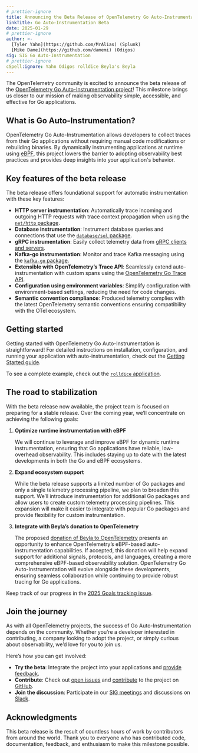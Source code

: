 ```yaml
---
# prettier-ignore
title: Announcing the Beta Release of OpenTelemetry Go Auto-Instrumentation using eBPF
linkTitle: Go Auto-Instrumentation Beta
date: 2025-01-29
# prettier-ignore
author: >-
  [Tyler Yahn](https://github.com/MrAlias) (Splunk)
  [Mike Dame](https://github.com/damemi) (Odigos)
sig: SIG Go Auto-Instrumentation
# prettier-ignore
cSpell:ignore: Yahn Odigos rolldice Beyla's Beyla
---
```


The OpenTelemetry community is excited to announce the beta release of the
[OpenTelemetry Go Auto-Instrumentation project](https://github.com/open-telemetry/opentelemetry-go-instrumentation)!
This milestone brings us closer to our mission of making observability simple,
accessible, and effective for Go applications.

## What is Go Auto-Instrumentation?

OpenTelemetry Go Auto-Instrumentation allows developers to collect traces from
their Go applications without requiring manual code modifications or rebuilding
binaries. By dynamically instrumenting applications at runtime using
[eBPF](https://ebpf.io/), this project lowers the barrier to adopting
observability best practices and provides deep insights into your application's
behavior.

## Key features of the beta release

The beta release offers foundational support for automatic instrumentation with
these key features:

- **HTTP server instrumentation**: Automatically trace incoming and outgoing
  HTTP requests with trace context propagation when using the
  [`net/http` package](https://pkg.go.dev/net/http).
- **Database instrumentation**: Instrument database queries and connections that
  use the [`database/sql` package](https://pkg.go.dev/database/sql).
- **gRPC instrumentation**: Easily collect telemetry data from
  [gRPC clients and servers](https://pkg.go.dev/google.golang.org/grpc).
- **Kafka-go instrumentation**: Monitor and trace Kafka messaging using the
  [`kafka-go` package](https://pkg.go.dev/github.com/segmentio/kafka-go).
- **Extensible with OpenTelemetry’s Trace API**: Seamlessly extend
  auto-instrumentation with custom spans using the
  [OpenTelemetry Go Trace API](https://pkg.go.dev/go.opentelemetry.io/otel).
- **Configuration using environment variables**: Simplify configuration with
  environment-based settings, reducing the need for code changes.
- **Semantic convention compliance**: Produced telemetry complies with the
  latest OpenTelemetry semantic conventions ensuring compatibility with the OTel
  ecosystem.

## Getting started

Getting started with OpenTelemetry Go Auto-Instrumentation is straightforward!
For detailed instructions on installation, configuration, and running your
application with auto-instrumentation, check out the
[Getting Started guide](https://github.com/open-telemetry/opentelemetry-go-instrumentation/blob/main/docs/getting-started.md).

To see a complete example, check out the
[`rolldice` application](https://github.com/open-telemetry/opentelemetry-go-instrumentation/tree/0ebb7f21116bfdd8e29c315efdbf359cd74bddac/examples/rolldice).

## The road to stabilization

With the beta release now available, the project team is focused on preparing
for a stable release. Over the coming year, we’ll concentrate on achieving the
following goals:

1. **Optimize runtime instrumentation with eBPF**

   We will continue to leverage and improve eBPF for dynamic runtime
   instrumentation, ensuring that Go applications have reliable, low-overhead
   observability. This includes staying up to date with the latest developments
   in both the Go and eBPF ecosystems.

2. **Expand ecosystem support**

   While the beta release supports a limited number of Go packages and only a
   single telemetry processing pipeline, we plan to broaden this support. We’ll
   introduce instrumentation for additional Go packages and allow users to
   create custom telemetry processing pipelines. This expansion will make it
   easier to integrate with popular Go packages and provide flexibility for
   custom instrumentation.

3. **Integrate with Beyla’s donation to OpenTelemetry**

   The proposed
   [donation of Beyla to OpenTelemetry](https://github.com/open-telemetry/community/issues/2406)
   presents an opportunity to enhance OpenTelemetry’s eBPF-based
   auto-instrumentation capabilities. If accepted, this donation will help
   expand support for additional signals, protocols, and languages, creating a
   more comprehensive eBPF-based observability solution. OpenTelemetry Go
   Auto-Instrumentation will evolve alongside these developments, ensuring
   seamless collaboration while continuing to provide robust tracing for Go
   applications.

Keep track of our progress in the
[2025 Goals tracking issue](https://github.com/open-telemetry/opentelemetry-go-instrumentation/issues/1659).

## Join the journey

As with all OpenTelemetry projects, the success of Go Auto-Instrumentation
depends on the community. Whether you’re a developer interested in contributing,
a company looking to adopt the project, or simply curious about observability,
we’d love for you to join us.

Here’s how you can get involved:

- **Try the beta**: Integrate the project into your applications and
  [provide feedback](https://github.com/open-telemetry/opentelemetry-go-instrumentation/discussions/1697).
- **Contribute**: Check out
  [open issues](https://github.com/open-telemetry/opentelemetry-go-instrumentation/issues)
  and
  [contribute](https://github.com/open-telemetry/opentelemetry-go-instrumentation/blob/0ebb7f21116bfdd8e29c315efdbf359cd74bddac/CONTRIBUTING.md)
  to the project on
  [GitHub](https://github.com/open-telemetry/opentelemetry-go-instrumentation).
- **Join the discussion**: Participate in our
  [SIG meetings](https://groups.google.com/a/opentelemetry.io/g/calendar-go) and
  discussions on [Slack](https://cloud-native.slack.com/archives/C03S01YSAS0).

## Acknowledgments

This beta release is the result of countless hours of work by contributors from
around the world. Thank you to everyone who has contributed code, documentation,
feedback, and enthusiasm to make this milestone possible.
